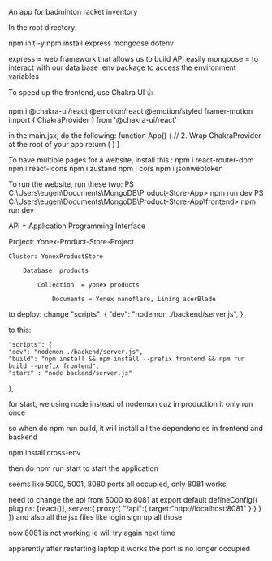 An app for badminton racket inventory 

In the root directory:

npm init -y
npm install express mongoose dotenv

express = web framework that allows us to build API easily
mongoose = to interact with our data base
.env package to access the environment variables


To speed up the frontend, use Chakra UI 👍

npm i @chakra-ui/react @emotion/react @emotion/styled framer-motion
import { ChakraProvider } from '@chakra-ui/react'

in the main.jsx, do the following:
function App() {
  // 2. Wrap ChakraProvider at the root of your app
  return (
    <ChakraProvider>
      <TheRestOfYourApplication />
    </ChakraProvider>
  )
}

To have multiple pages for a website, install this :
npm i react-router-dom
npm i react-icons
npm i zustand
npm i cors
npm i jsonwebtoken

To run the website, run these two: 
PS C:\Users\eugen\Documents\MongoDB\Product-Store-App> npm run dev
PS C:\Users\eugen\Documents\MongoDB\Product-Store-App\frontend> npm run dev


API = Application Programming Interface

Project: Yonex-Product-Store-Project

    Cluster: YonexProductStore

        Database: products

            Collection  = yonex products

                Documents = Yonex nanoflare, Lining acerBlade

to deploy:
change 
  "scripts": {
    "dev": "nodemon ./backend/server.js",
  },

  to this: 

    "scripts": {
    "dev": "nodemon ./backend/server.js",
    "build": "npm install && npm install --prefix frontend && npm run build --prefix frontend",
    "start" : "node backend/server.js"
  },

  for start, we using node instead of nodemon cuz in production it only run once

  so when do npm run build, it will install all the dependencies in frontend and backend

  npm install cross-env

  then do npm run start to start the application


  seems like 5000, 5001, 8080 ports all occupied, only 8081 works,

  need to change the api from 5000 to 8081 at 
  export default defineConfig({
  plugins: [react()],
  server:{
    proxy:{
      "/api":{
        target:"http://localhost:8081"
      }
    }
  }
}) and also all the jsx files like login sign up all those


now 8081 is not working le
will try again next time

apparently after restarting laptop it works the port is no longer occupied


